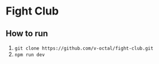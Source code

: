 # Fight Club

## How to run
1. `git clone https://github.com/v-octal/fight-club.git`
2. `npm run dev`
